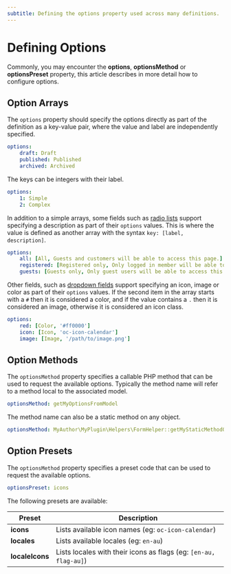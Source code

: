 ```yaml
---
subtitle: Defining the options property used across many definitions.
---
```

# Defining Options

Commonly, you may encounter the **options**, **optionsMethod** or **optionsPreset** property, this article describes in more detail how to configure options.

## Option Arrays

The `options` property should specify the options directly as part of the definition as a key-value pair, where the value and label are independently specified.

```yaml
options:
    draft: Draft
    published: Published
    archived: Archived
```

The keys can be integers with their label.

```yaml
options:
    1: Simple
    2: Complex
```

In addition to a simple arrays, some fields such as [radio lists](./form/field-radio.md) support specifying a description as part of their `options` values. This is where the value is defined as another array with the syntax `key: [label, description]`.

```yaml
options:
    all: [All, Guests and customers will be able to access this page.]
    registered: [Registered only, Only logged in member will be able to access this page.]
    guests: [Guests only, Only guest users will be able to access this page.]
```

Other fields, such as [dropdown fields](./form/field-dropdown.md) support specifying an icon, image or color as part of their `options` values. If the second item in the array starts with a `#` then it is considered a color, and if the value contains a `.` then it is considered an image, otherwise it is considered an icon class.

```yaml
options:
    red: [Color, '#ff0000']
    icon: [Icon, 'oc-icon-calendar']
    image: [Image, '/path/to/image.png']
```

## Option Methods

The `optionsMethod` property specifies a callable PHP method that can be used to request the available options. Typically the method name will refer to a method local to the associated model.

```yaml
optionsMethod: getMyOptionsFromModel
```

The method name can also be a static method on any object.

```yaml
optionsMethod: MyAuthor\MyPlugin\Helpers\FormHelper::getMyStaticMethodOptions
```

## Option Presets

The `optionsMethod` property specifies a preset code that can be used to request the available options.

```yaml
optionsPreset: icons
```

The following presets are available:

Preset | Description
------ | -----------
**icons** | Lists available icon names (eg: `oc-icon-calendar`)
**locales** | Lists available locales (eg: `en-au`)
**localeIcons** | Lists locales with their icons as flags (eg: `[en-au, flag-au]`)
